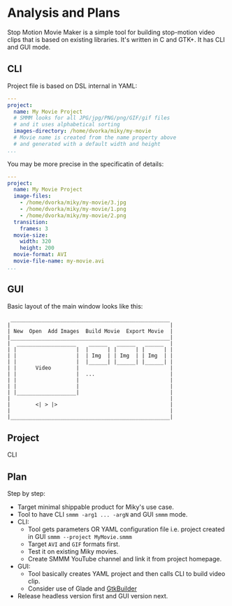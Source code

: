 Analysis and Plans
==================

Stop Motion Movie Maker is a simple tool for building stop-motion
video clips that is based on existing libraries. It's written in C and
GTK+. It has CLI and GUI mode. 

CLI
---

Project file is based on DSL internal in YAML:

``` yaml
---
project:
  name: My Movie Project
  # SMMM looks for all JPG/jpg/PNG/png/GIF/gif files
  # and it uses alphabetical sorting
  images-directory: /home/dvorka/miky/my-movie
  # Movie name is created from the name property above
  # and generated with a default width and height
...
``` 
You may be more precise in the specificatin of details:

``` yaml
---
project:
  name: My Movie Project
  image-files: 
    - /home/dvorka/miky/my-movie/3.jpg
    - /home/dvorka/miky/my-movie/1.png
    - /home/dvorka/miky/my-movie/2.png
  transition:
    frames: 3
  movie-size:
    width: 320
    height: 200
  movie-format: AVI
  movie-file-name: my-movie.avi
...
```


GUI
---
Basic layout of the main window looks like this:

```
 ___________________________________________________
|                                                   |
| New  Open  Add Images  Build Movie  Export Movie  |
|___________________________________________________|
|  ___________________    ______   ______   ______  |
| |                   |  |      | |      | |      | |
| |                   |  | Img  | | Img  | | Img  | |
| |                   |  |______| |______| |______| |
| |      Video        |                             |
| |                   |  ...                        |
| |                   |                             |
| |                   |                             |
| |___________________|                             |
|                                                   | 
|        <| > |>                                    |
|                                                   |
|___________________________________________________|

```

Project
-------

CLI


Plan
----
Step by step:

   * Target minimal shippable product for Miky's use case.
   * Tool to have CLI `smmm -arg1 ... -argN` and GUI `smmm` mode.
   * CLI:
      * Tool gets parameters OR YAML configuration file i.e. project created in GUI `smmm --project MyMovie.smmm`
      * Target `AVI` and `GIF` formats first.
      * Test it on existing Miky movies.
      * Create SMMM YouTube channel and link it from project homepage.
   * GUI:
      * Tool basically creates YAML project and then calls CLI to build video clip.
      * Consider use of Glade and [GtkBuilder](https://developer.gnome.org/gtk3/stable/GtkBuilder.html)
   * Release headless version first and GUI version next.